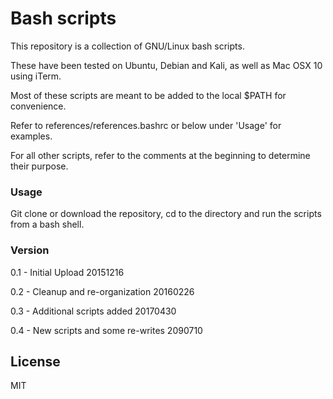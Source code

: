 # Bash scripts
This repository is a collection of GNU/Linux bash scripts.  

These have been tested on Ubuntu, Debian and Kali, as well as Mac OSX 10 using iTerm. 

Most of these scripts are meant to be added to the local $PATH for convenience. 

Refer to references/references.bashrc or below under 'Usage' for examples.

For all other scripts, refer to the comments at the beginning to determine their purpose.

### Usage
Git clone or download the repository, cd to the directory and run the scripts from a bash shell.

### Version
0.1 - Initial Upload 20151216

0.2 - Cleanup and re-organization 20160226

0.3 - Additional scripts added 20170430

0.4 - New scripts and some re-writes 2090710


License
----
MIT

<!---
[//]: # (These are reference links used in the body of this note and get stripped out when the markdown processor does its job. There is no need to format nicely because it shouldn't be seen. 

http://stackoverflow.com/questions/4823468/store-comments-in-markdown-syntax)

-->
   [git-repo-url]: <https://github.com/routeback/bashscripts.git>
   [@routeback]: <http://twitter.com/routeback>
